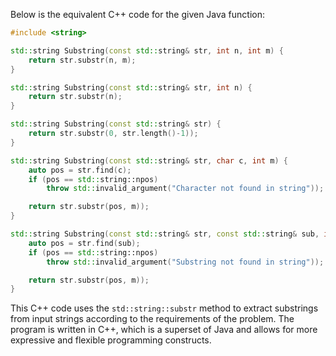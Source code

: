 Below is the equivalent C++ code for the given Java function:

```cpp
#include <string>

std::string Substring(const std::string& str, int n, int m) {
    return str.substr(n, m);
}

std::string Substring(const std::string& str, int n) {
    return str.substr(n);
}

std::string Substring(const std::string& str) {
    return str.substr(0, str.length()-1));
}

std::string Substring(const std::string& str, char c, int m) {
    auto pos = str.find(c);
    if (pos == std::string::npos) 
        throw std::invalid_argument("Character not found in string"));

    return str.substr(pos, m));
}

std::string Substring(const std::string& str, const std::string& sub, int m) {
    auto pos = str.find(sub);
    if (pos == std::string::npos) 
        throw std::invalid_argument("Substring not found in string"));

    return str.substr(pos, m));
}
```
This C++ code uses the `std::string::substr` method to extract substrings from input strings according to the requirements of the problem. The program is written in C++, which is a superset of Java and allows for more expressive and flexible programming constructs.
